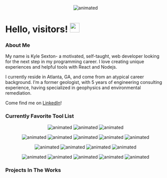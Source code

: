 <p align="center">
  <img src="https://media.giphy.com/media/cFdHXXm5GhJsc/giphy.gif" alt="animated" />
</p>

# Hello, visitors! <img src="https://raw.githubusercontent.com/MartinHeinz/MartinHeinz/master/wave.gif" width="30px">

### About Me
My name is Kyle Sexton- a motivated, self-taught, web developer looking for the next step in my programming career. I love creating unique experiences and helpful tools with React and Nodejs.

I currently reside in Atlanta, GA, and come from an atypical career background. I’m a former geologist, with 5 years of engineering consulting experience, having specialized in geophysics and environmental remediation.

Come find me on [LinkedIn](https://www.linkedin.com/in/ksexton91/)!

### Currently Favorite Tool List
<p align="center">
  <img src="https://img.shields.io/badge/Langs:-informational?style=flat&logo=javascript&logoColor=white&color=2bbc8a" alt="animated" />
  <img src="https://img.shields.io/badge/Javascript-informational?style=flat&logo=✔️&logoColor=white&color=539E3B" alt="animated" />
  <img src="https://img.shields.io/badge/Typescript-informational?style=flat&logo=✔️&logoColor=white&color=539E3B" alt="animated" />
</p>
<p align="center">
  <img src="https://img.shields.io/badge/Front End:-informational?style=flat&logo=javascript&logoColor=white&color=2bbc8a" alt="animated" />
  <img src="https://img.shields.io/badge/React-informational?style=flat&logo=✔️&logoColor=white&color=539E3B" alt="animated" />
  <img src="https://img.shields.io/badge/Framer Motion-informational?style=flat&logo=✔️&logoColor=white&color=539E3B" alt="animated" />
  <img src="https://img.shields.io/badge/Material UI-informational?style=flat&logo=✔️&logoColor=white&color=539E3B" alt="animated" />
  <img src="https://img.shields.io/badge/Nextjs-informational?style=flat&logo=✔️&logoColor=white&color=539E3B" alt="animated" />
</p>
<p align="center">
  <img src="https://img.shields.io/badge/Back End:-informational?style=flat&logo=javascript&logoColor=white&color=2bbc8a" alt="animated" />
  <img src="https://img.shields.io/badge/GraphQL-informational?style=flat&logo=✔️&logoColor=white&color=539E3B" alt="animated" />
  <img src="https://img.shields.io/badge/Nodejs-informational?style=flat&logo=✔️&logoColor=white&color=539E3B" alt="animated" />
  <img src="https://img.shields.io/badge/NoSQL DBs-informational?style=flat&logo=✔️&logoColor=white&color=539E3B" alt="animated" />
</p>
<p align="center">
  <img src="https://img.shields.io/badge/AWS Cloud Tools:-informational?style=flat&logo=javascript&logoColor=white&color=2bbc8a" alt="animated" />
  <img src="https://img.shields.io/badge/Amplify-informational?style=flat&logo=✔️&logoColor=white&color=539E3B" alt="animated" />
  <img src="https://img.shields.io/badge/Cognito User Pools-informational?style=flat&logo=✔️&logoColor=white&color=539E3B" alt="animated" />
  <img src="https://img.shields.io/badge/Appsync-informational?style=flat&logo=✔️&logoColor=white&color=539E3B" alt="animated" />
  <img src="https://img.shields.io/badge/DynamoDB-informational?style=flat&logo=✔️&logoColor=white&color=539E3B" alt="animated" />
</p>

### Projects In The Works

### 

<!--
guide: https://towardsdatascience.com/build-a-stunning-readme-for-your-github-profile-9b80434fe5d7
emojis: https://emojipedia.org/objects/
**sxtnkyl/sxtnkyl** is a ✨ _special_ ✨ repository because its `README.md` (this file) appears on your GitHub profile.

Here are some ideas to get you started:

- 🔭 I’m currently working on ...
- 🌱 I’m currently learning ...
- 👯 I’m looking to collaborate on ...
- 🤔 I’m looking for help with ...
- 💬 Ask me about ...
- 📫 How to reach me: ...
- 😄 Pronouns: ...
- ⚡ Fun fact: ...
-->
